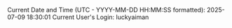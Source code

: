 Current Date and Time (UTC - YYYY-MM-DD HH:MM:SS formatted): 2025-07-09 18:30:01
Current User's Login: luckyaiman

